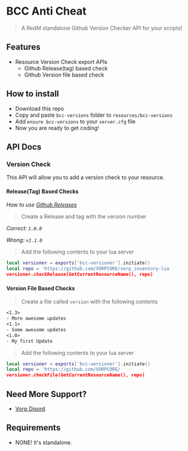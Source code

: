 # BCC Anti Cheat
> A RedM standalone Github Version Checker API for your scripts!

## Features
- Resource Version Check export APIs
  - Github Release(tag) based check
  - Github Version file based check

## How to install
* Download this repo
* Copy and paste `bcc-versions` folder to `resources/bcc-versions`
* Add `ensure bcc-versions` to your `server.cfg` file
* Now you are ready to get coding!

## API Docs

### Version Check

This API will allow you to add a version check to your resource.

#### Release(Tag) Based Checks

_How to use [Github Releases](https://docs.github.com/en/repositories/releasing-projects-on-github/managing-releases-in-a-repository)_

> Create a Release and tag  with the version number

_Correct: `1.0.0`_

_Wrong: `v1.1.0`_

> Add the following contents to your lua server
```lua
local versioner = exports['bcc-versioner'].initiate()
local repo = 'https://github.com/VORPCORE/vorp_inventory-lua
versioner.checkRelease(GetCurrentResourceName(), repo)
```

#### Version File Based Checks

> Create a file called `version` with the following contents
```txt
<1.3>
- More awesome updates
<1.1>
- Some awesome updates
<1.0>
- My first Update
```

> Add the following contents to your lua server
```lua
local versioner = exports['bcc-versioner'].initiate()
local repo = 'https://github.com/VORPCORE/
versioner.checkFile(GetCurrentResourceName(), repo)
```

## Need More Support? 
- [Vorp Disord](https://discord.gg/DHGVAbCj7N)

## Requirements
- NONE! It's standalone.